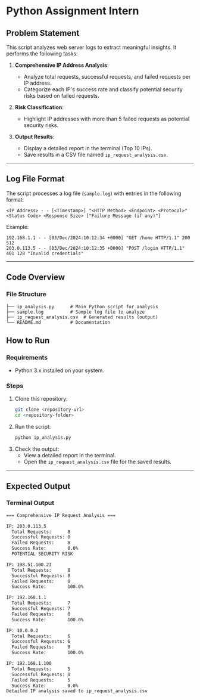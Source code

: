 
# **Python Assignment Intern**

## **Problem Statement**

This script analyzes web server logs to extract meaningful insights. It performs the following tasks:

1. **Comprehensive IP Address Analysis**:
   - Analyze total requests, successful requests, and failed requests per IP address.
   - Categorize each IP's success rate and classify potential security risks based on failed requests.

2. **Risk Classification**:
   - Highlight IP addresses with more than 5 failed requests as potential security risks.

3. **Output Results**:
   - Display a detailed report in the terminal (Top 10 IPs).
   - Save results in a CSV file named `ip_request_analysis.csv`.

---

## **Log File Format**

The script processes a log file (`sample.log`) with entries in the following format:

```
<IP Address> - - [<Timestamp>] "<HTTP Method> <Endpoint> <Protocol>" <Status Code> <Response Size> ["Failure Message (if any)"]
```

Example:
```
192.168.1.1 - - [03/Dec/2024:10:12:34 +0000] "GET /home HTTP/1.1" 200 512
203.0.113.5 - - [03/Dec/2024:10:12:35 +0000] "POST /login HTTP/1.1" 401 128 "Invalid credentials"
```

---

## **Code Overview**

### **File Structure**
```
├── ip_analysis.py      # Main Python script for analysis
├── sample.log          # Sample log file to analyze
├── ip_request_analysis.csv  # Generated results (output)
└── README.md           # Documentation
```


## **How to Run**

### **Requirements**
- Python 3.x installed on your system.

### **Steps**
1. Clone this repository:
   ```bash
   git clone <repository-url>
   cd <repository-folder>
   ```
2. Run the script:
   ```bash
   python ip_analysis.py
   ```
3. Check the output:
   - View a detailed report in the terminal.
   - Open the `ip_request_analysis.csv` file for the saved results.

---

## **Expected Output**

### **Terminal Output**
```bash
=== Comprehensive IP Request Analysis ===

IP: 203.0.113.5
  Total Requests:      8
  Successful Requests: 0
  Failed Requests:     8
  Success Rate:        0.0%
  POTENTIAL SECURITY RISK

IP: 198.51.100.23
  Total Requests:      8
  Successful Requests: 8
  Failed Requests:     0
  Success Rate:        100.0%

IP: 192.168.1.1
  Total Requests:      7
  Successful Requests: 7
  Failed Requests:     0
  Success Rate:        100.0%

IP: 10.0.0.2
  Total Requests:      6
  Successful Requests: 6
  Failed Requests:     0
  Success Rate:        100.0%

IP: 192.168.1.100
  Total Requests:      5
  Successful Requests: 0
  Failed Requests:     5
  Success Rate:        0.0%
Detailed IP analysis saved to ip_request_analysis.csv
```
